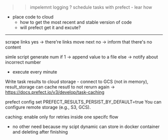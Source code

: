 >> impelemnt logging ?
>> schedule tasks with prefect - lear how 

* place code to cloud 
    - how to get the most recent and stable version of code
    - will prefect get it and excute?

------------

scrape links
    yes -> there're links move next
    no -> inform that there's no content

simle script generate num
    if 1 -> append value to a file
    else -> notify about incorrect number
* execute every minute


Write task results to cloud storage - connect to GCS (not in memory), result_storage
can cache resutl to not rerurn again -> https://docs.prefect.io/v3/develop/task-caching

prefect config set PREFECT_RESULTS_PERSIST_BY_DEFAULT=true
You can configure remote storage (e.g., S3, GCS).


caching:
enable only for retries inside one specifc flow 
* no other need because my scipt dynamic
can store in docker container and deleting after finishing
